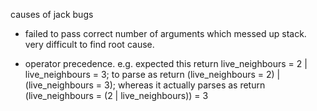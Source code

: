 causes of jack bugs

- failed to pass correct number of arguments which messed up stack. very difficult to find root cause.

- operator precedence.
  e.g. expected this
  return live_neighbours = 2 | live_neighbours = 3;
  to parse as
  return (live_neighbours = 2) | (live_neighbours = 3);
  whereas it actually parses as
  return (live_neighbours = (2 | live_neighbours)) = 3
